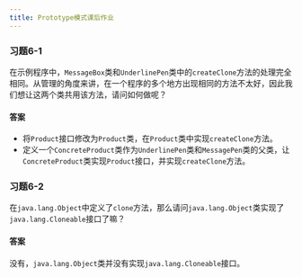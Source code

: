 ```yaml
---
title: Prototype模式课后作业
---
```


### 习题6-1

在示例程序中，`MessageBox`类和`UnderlinePen`类中的`createClone`方法的处理完全相同。从管理的角度来讲，在一个程序的多个地方出现相同的方法不太好，因此我们想让这两个类共用该方法，请问如何做呢？

#### 答案

- 将`Product`接口修改为`Product`类，在`Product`类中实现`createClone`方法。
- 定义一个`ConcreteProduct`类作为`UnderlinePen`类和`MessagePen`类的父类，让`ConcreteProduct`类实现`Product`接口，并实现`createClone`方法。

### 习题6-2

在`java.lang.Object`中定义了`clone`方法，那么请问`java.lang.Object`类实现了`java.lang.Cloneable`接口了嘛？

#### 答案

没有，`java.lang.Object`类并没有实现`java.lang.Cloneable`接口。